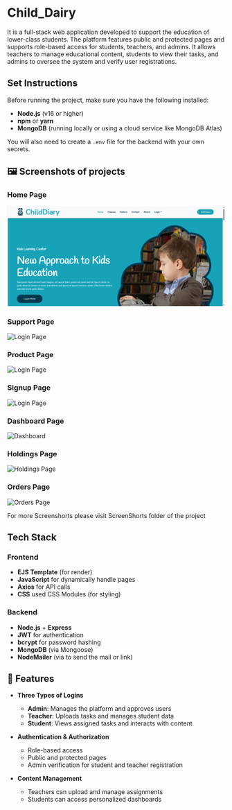 # Child_Dairy

 It is a full-stack web application developed to support the education of lower-class students. The platform features public and protected pages and supports role-based access for students, teachers, and admins. It allows teachers to manage educational content, students to view their tasks, and admins to oversee the system and verify user registrations.
 
## Set Instructions

Before running the project, make sure you have the following installed:

- **Node.js** (v16 or higher)
- **npm** or **yarn**
- **MongoDB** (running locally or using a cloud service like MongoDB Atlas)

You will also need to create a `.env` file for the backend with your own secrets.

## 🖼️ Screenshots of projects

### Home Page  
![Login Page](ScreenShorts/homePage.png)

### Support Page  
![Login Page](ScreenShorts/supportPage.png)

### Product Page  
![Login Page](ScreenShorts/productPage.png)

### Signup Page  
![Login Page](ScreenShorts/signupPage.png)

### Dashboard Page
![Dashboard](ScreenShorts/dashboard.png)

### Holdings Page  
![Holdings Page](ScreenShorts/holdingPage.png)

### Orders Page  
![Orders Page](ScreenShorts/orderPage.png)

For more Screenshorts please visit ScreenShorts folder of the project

## Tech Stack

### Frontend 
- **EJS Template** (for render)
- **JavaScript** for dynamically handle pages
- **Axios** for API calls
- **CSS** used CSS Modules (for styling)

### Backend 
- **Node.js** + **Express**
- **JWT** for authentication
- **bcrypt** for password hashing
- **MongoDB** (via Mongoose)
- **NodeMailer** (via to send the mail or link)

## 📌 Features

- **Three Types of Logins**
  - **Admin**: Manages the platform and approves users
  - **Teacher**: Uploads tasks and manages student data
  - **Student**: Views assigned tasks and interacts with content

- **Authentication & Authorization**
  - Role-based access
  - Public and protected pages
  - Admin verification for student and teacher registration

- **Content Management**
  - Teachers can upload and manage assignments
  - Students can access personalized dashboards


